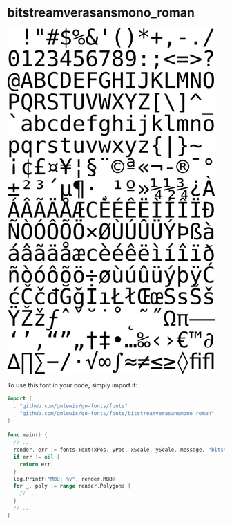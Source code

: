 # bitstreamverasansmono_roman

![bitstreamverasansmono_roman](bitstreamverasansmono_roman.png)

To use this font in your code, simply import it:

```go
import (
  . "github.com/gmlewis/go-fonts/fonts"
  _ "github.com/gmlewis/go-fonts/fonts/bitstreamverasansmono_roman"
)

func main() {
  // ...
  render, err := fonts.Text(xPos, yPos, xScale, yScale, message, "bitstreamverasansmono_roman", Center)
  if err != nil {
    return err
  }
  log.Printf("MBB: %v", render.MBB)
  for _, poly := range render.Polygons {
    // ...
  }
  // ...
}
```
